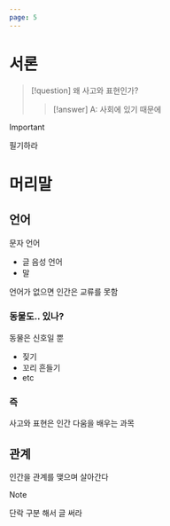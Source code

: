 ```yaml
---
page: 5
---
```

# 서론

>[!question]
>왜 사고와 표현인가?
>>[!answer]
>>A: 사회에 있기 때문에

>[!important]
>필기하라
# 머리말

## 언어
문자 언어
- 글
음성 언어
- 말

언어가 없으면 인간은 교류를 못함


### 동물도.. 있나?
동물은 신호일 뿐
- 짖기
- 꼬리 흔들기
- etc
### 즉 
사고와 표현은 인간 다움을 배우는 과목

## 관계

인간을 관계를 맺으며 살아간다

>[!note]
>단락 구분 해서 글 써라